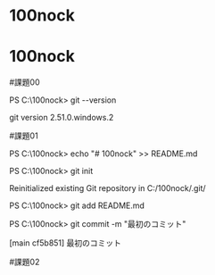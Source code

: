﻿# 100nock
# 100nock

#課題00

PS C:\100nock> git --version

git version 2.51.0.windows.2

#課題01

PS C:\100nock> echo "# 100nock" >> README.md 

PS C:\100nock> git init 

Reinitialized existing Git repository in C:/100nock/.git/

PS C:\100nock> git add README.md 

PS C:\100nock> git commit -m "最初のコミット" 

[main cf5b851] 最初のコミット


#課題02

